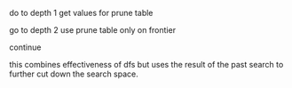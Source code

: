 
do to depth 1
get values for prune table

go to depth 2 
use prune table only on frontier

continue

this combines effectiveness of dfs but uses the result of the past search to further cut down the search space. 